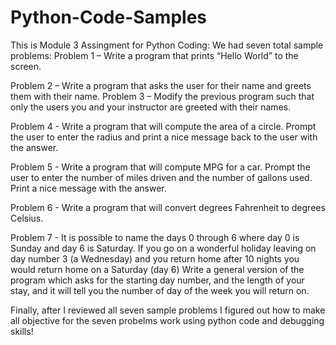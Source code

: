 # Python-Code-Samples
This is Module 3 Assingment for Python Coding: 
We had seven total sample problems:
Problem 1 – Write a program that prints “Hello World” to the screen.

Problem 2 – Write a program that asks the user for their name and greets them with their
name.
Problem 3 – Modify the previous program such that only the users you and your instructor are
greeted with their names.

Problem 4 - Write a program that will compute the area of a circle. Prompt the user to enter
the radius and print a nice message back to the user with the answer.

Problem 5 - Write a program that will compute MPG for a car. Prompt the user to enter the
number of miles driven and the number of gallons used. Print a nice message with the answer.

Problem 6 - Write a program that will convert degrees Fahrenheit to degrees Celsius.

Problem 7 - It is possible to name the days 0 through 6 where day 0 is Sunday and day 6 is
Saturday. If you go on a wonderful holiday leaving on day number 3 (a Wednesday) and you
return home after 10 nights you would return home on a Saturday (day 6) Write a general
version of the program which asks for the starting day number, and the length of your stay, and
it will tell you the number of day of the week you will return on.

Finally, after I reviewed all seven sample problems I figured out how to make all objective for the seven probelms work using python code and debugging skills!
